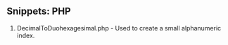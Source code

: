 Snippets: PHP
-------------

1. DecimalToDuohexagesimal.php - Used to create a small alphanumeric index.